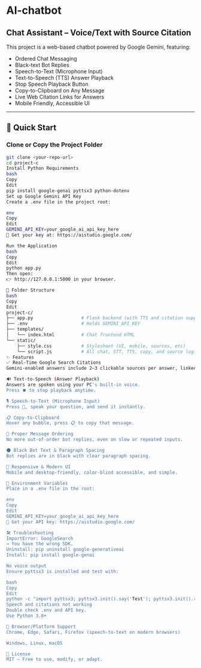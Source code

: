 # AI-chatbot

## Chat Assistant – Voice/Text with Source Citation

This project is a web-based chatbot powered by Google Gemini, featuring:

- Ordered Chat Messaging  
- Black-text Bot Replies  
- Speech-to-Text (Microphone Input)  
- Text-to-Speech (TTS) Answer Playback  
- Stop Speech Playback Button  
- Copy-to-Clipboard on Any Message  
- Live Web Citation Links for Answers  
- Mobile Friendly, Accessible UI  

---

## 🚀 Quick Start

### Clone or Copy the Project Folder

```bash
git clone <your-repo-url>
cd project-c
Install Python Requirements
bash
Copy
Edit
pip install google-genai pyttsx3 python-dotenv
Set up Google Gemini API Key
Create a .env file in the project root:

env
Copy
Edit
GEMINI_API_KEY=your_google_ai_api_key_here
🔗 Get your key at: https://aistudio.google.com/

Run the Application
bash
Copy
Edit
python app.py
Then open:
👉 http://127.0.0.1:5000 in your browser.

📂 Folder Structure
bash
Copy
Edit
project-c/
├── app.py                  # Flask backend (with TTS and citation support)
├── .env                    # Holds GEMINI_API_KEY
├── templates/
│   └── index.html          # Chat frontend HTML
└── static/
    ├── style.css           # Stylesheet (UI, mobile, sources, etc)
    └── script.js           # All chat, STT, TTS, copy, and source logic
✨ Features
✅ Real-Time Google Search Citations
Gemini-enabled answers include 2–3 clickable sources per answer, linked below each bot message.

🔊 Text-to-Speech (Answer Playback)
Answers are spoken using your PC's built-in voice.
Press ⏹️ to stop playback anytime.

🎙️ Speech-to-Text (Microphone Input)
Press 🎤, speak your question, and send it instantly.

📋 Copy-to-Clipboard
Hover any bubble, press 📋 to copy that message.

🧠 Proper Message Ordering
No more out-of-order bot replies, even on slow or repeated inputs.

🌑 Black Bot Text & Paragraph Spacing
Bot replies are in black with clear paragraph spacing.

📱 Responsive & Modern UI
Mobile and desktop-friendly, color-blind accessible, and simple.

🔗 Environment Variables
Place in a .env file in the root:

env
Copy
Edit
GEMINI_API_KEY=your_google_ai_api_key_here
🔑 Get your API key: https://aistudio.google.com/

🛠️ Troubleshooting
ImportError: GoogleSearch
→ You have the wrong SDK.
Uninstall: pip uninstall google-generativeai
Install: pip install google-genai

No voice output
Ensure pyttsx3 is installed and test with:

bash
Copy
Edit
python -c "import pyttsx3; pyttsx3.init().say('Test'); pyttsx3.init().runAndWait()"
Speech and citations not working
Double check .env and API key.
Use Python 3.8+

📱 Browser/Platform Support
Chrome, Edge, Safari, Firefox (speech-to-text on modern browsers)

Windows, Linux, macOS

📝 License
MIT — Free to use, modify, or adapt.